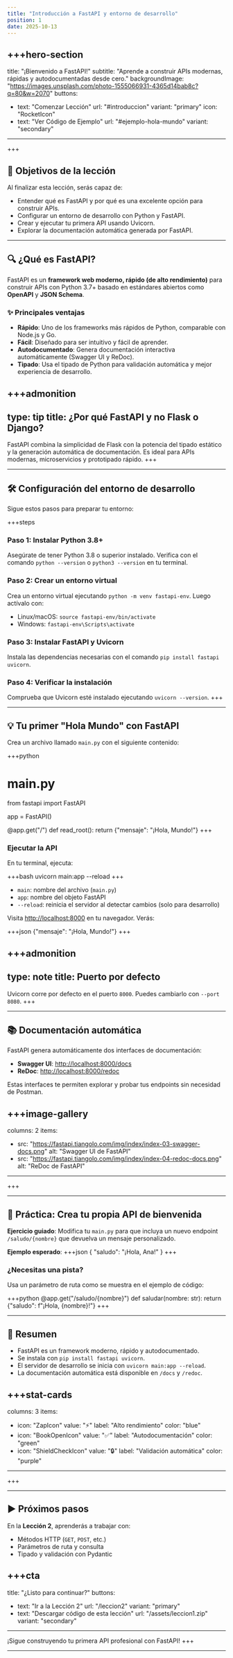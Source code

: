 ```yaml
---
title: "Introducción a FastAPI y entorno de desarrollo"
position: 1
date: 2025-10-13
---
```


+++hero-section
---
title: "¡Bienvenido a FastAPI!"
subtitle: "Aprende a construir APIs modernas, rápidas y autodocumentadas desde cero."
backgroundImage: "https://images.unsplash.com/photo-1555066931-4365d14bab8c?q=80&w=2070"
buttons:
  - text: "Comenzar Lección"
    url: "#introduccion"
    variant: "primary"
    icon: "RocketIcon"
  - text: "Ver Código de Ejemplo"
    url: "#ejemplo-hola-mundo"
    variant: "secondary"
---
+++

## 📌 Objetivos de la lección

Al finalizar esta lección, serás capaz de:

- Entender qué es FastAPI y por qué es una excelente opción para construir APIs.
- Configurar un entorno de desarrollo con Python y FastAPI.
- Crear y ejecutar tu primera API usando Uvicorn.
- Explorar la documentación automática generada por FastAPI.

---

## 🔍 ¿Qué es FastAPI?

FastAPI es un **framework web moderno, rápido (de alto rendimiento)** para construir APIs con Python 3.7+ basado en estándares abiertos como **OpenAPI** y **JSON Schema**.

### ✨ Principales ventajas

- **Rápido**: Uno de los frameworks más rápidos de Python, comparable con Node.js y Go.
- **Fácil**: Diseñado para ser intuitivo y fácil de aprender.
- **Autodocumentado**: Genera documentación interactiva automáticamente (Swagger UI y ReDoc).
- **Tipado**: Usa el tipado de Python para validación automática y mejor experiencia de desarrollo.

+++admonition
---
type: tip
title: ¿Por qué FastAPI y no Flask o Django?
---
FastAPI combina la simplicidad de Flask con la potencia del tipado estático y la generación automática de documentación. Es ideal para APIs modernas, microservicios y prototipado rápido.
+++

---

## 🛠️ Configuración del entorno de desarrollo

Sigue estos pasos para preparar tu entorno:


+++steps
### Paso 1: Instalar Python 3.8+
Asegúrate de tener Python 3.8 o superior instalado. Verifica con el comando `python --version` o `python3 --version` en tu terminal.


### Paso 2: Crear un entorno virtual
Crea un entorno virtual ejecutando `python -m venv fastapi-env`. Luego actívalo con:
- Linux/macOS: `source fastapi-env/bin/activate`
- Windows: `fastapi-env\Scripts\activate`


### Paso 3: Instalar FastAPI y Uvicorn
Instala las dependencias necesarias con el comando `pip install fastapi uvicorn`.


### Paso 4: Verificar la instalación
Comprueba que Uvicorn esté instalado ejecutando `uvicorn --version`.
+++

---

## 💡 Tu primer "Hola Mundo" con FastAPI

Crea un archivo llamado `main.py` con el siguiente contenido:

+++python
# main.py
from fastapi import FastAPI

app = FastAPI()

@app.get("/")
def read_root():
    return {"mensaje": "¡Hola, Mundo!"}
+++

### Ejecutar la API

En tu terminal, ejecuta:

+++bash
uvicorn main:app --reload
+++

- `main`: nombre del archivo (`main.py`)
- `app`: nombre del objeto FastAPI
- `--reload`: reinicia el servidor al detectar cambios (solo para desarrollo)

Visita [http://localhost:8000](http://localhost:8000) en tu navegador. Verás:

+++json
{"mensaje": "¡Hola, Mundo!"}
+++

+++admonition
---
type: note
title: Puerto por defecto
---
Uvicorn corre por defecto en el puerto `8000`. Puedes cambiarlo con `--port 8080`.
+++

---

## 📚 Documentación automática

FastAPI genera automáticamente dos interfaces de documentación:

- **Swagger UI**: [http://localhost:8000/docs](http://localhost:8000/docs)
- **ReDoc**: [http://localhost:8000/redoc](http://localhost:8000/redoc)

Estas interfaces te permiten explorar y probar tus endpoints sin necesidad de Postman.

+++image-gallery
---
columns: 2
items:
  - src: "https://fastapi.tiangolo.com/img/index/index-03-swagger-docs.png"
    alt: "Swagger UI de FastAPI"
  - src: "https://fastapi.tiangolo.com/img/index/index-04-redoc-docs.png"
    alt: "ReDoc de FastAPI"
---
+++

---

## 🧪 Práctica: Crea tu propia API de bienvenida

**Ejercicio guiado**: Modifica tu `main.py` para que incluya un nuevo endpoint `/saludo/{nombre}` que devuelva un mensaje personalizado.

**Ejemplo esperado**:
+++json
{
  "saludo": "¡Hola, Ana!"
}
+++

### ¿Necesitas una pista?

Usa un parámetro de ruta como se muestra en el ejemplo de código:

+++python
@app.get("/saludo/{nombre}")
def saludar(nombre: str):
    return {"saludo": f"¡Hola, {nombre}!"}
+++

---

## 📝 Resumen

- FastAPI es un framework moderno, rápido y autodocumentado.
- Se instala con `pip install fastapi uvicorn`.
- El servidor de desarrollo se inicia con `uvicorn main:app --reload`.
- La documentación automática está disponible en `/docs` y `/redoc`.

+++stat-cards
---
columns: 3
items:
  - icon: "ZapIcon"
    value: "⚡"
    label: "Alto rendimiento"
    color: "blue"
  - icon: "BookOpenIcon"
    value: "✅"
    label: "Autodocumentación"
    color: "green"
  - icon: "ShieldCheckIcon"
    value: "🔒"
    label: "Validación automática"
    color: "purple"
---
+++

---

## ▶️ Próximos pasos

En la **Lección 2**, aprenderás a trabajar con:
- Métodos HTTP (`GET`, `POST`, etc.)
- Parámetros de ruta y consulta
- Tipado y validación con Pydantic

+++cta
---
title: "¿Listo para continuar?"
buttons:
  - text: "Ir a la Lección 2"
    url: "/leccion2"
    variant: "primary"
  - text: "Descargar código de esta lección"
    url: "/assets/leccion1.zip"
    variant: "secondary"
---
¡Sigue construyendo tu primera API profesional con FastAPI!
+++

---
